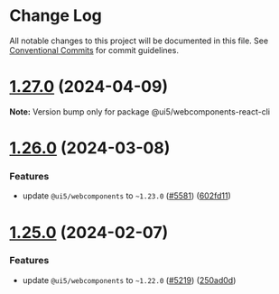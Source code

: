 # Change Log

All notable changes to this project will be documented in this file.
See [Conventional Commits](https://conventionalcommits.org) for commit guidelines.

# [1.27.0](https://github.com/SAP/ui5-webcomponents-react/compare/v1.26.1...v1.27.0) (2024-04-09)

**Note:** Version bump only for package @ui5/webcomponents-react-cli

# [1.26.0](https://github.com/SAP/ui5-webcomponents-react/compare/v1.25.1...v1.26.0) (2024-03-08)

### Features

- update `@ui5/webcomponents` to `~1.23.0` ([#5581](https://github.com/SAP/ui5-webcomponents-react/issues/5581)) ([602fd11](https://github.com/SAP/ui5-webcomponents-react/commit/602fd117bdba1824f4d868a9fd09ab4ff00dffec))

# [1.25.0](https://github.com/SAP/ui5-webcomponents-react/compare/v1.24.0...v1.25.0) (2024-02-07)

### Features

- update `@ui5/webcomponents` to `~1.22.0` ([#5219](https://github.com/SAP/ui5-webcomponents-react/issues/5219)) ([250ad0d](https://github.com/SAP/ui5-webcomponents-react/commit/250ad0dd71c98eca3dab2b114b7828077101021d))
